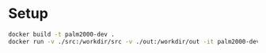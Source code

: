 # Setup

```bash
docker build -t palm2000-dev .
docker run -v ./src:/workdir/src -v ./out:/workdir/out -it palm2000-dev
```
